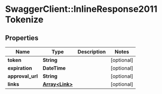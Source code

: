 # SwaggerClient::InlineResponse2011Tokenize

## Properties
Name | Type | Description | Notes
------------ | ------------- | ------------- | -------------
**token** | **String** |  | [optional] 
**expiration** | **DateTime** |  | [optional] 
**approval_url** | **String** |  | [optional] 
**links** | [**Array&lt;Link&gt;**](Link.md) |  | [optional] 

